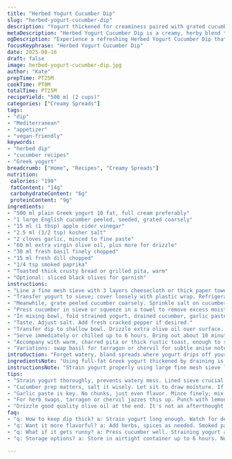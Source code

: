 ```yaml
---
title: "Herbed Yogurt Cucumber Dip"
slug: "herbed-yogurt-cucumber-dip"
description: "Yogurt thickened for creaminess paired with grated cucumber pressed of excess water. Aromatic fresh herbs swap traditional mint for basil, adding brightness. Garlic finely minced, olive oil incorporated for silkiness. Vinegar balances tang; smoked paprika adds subtle warmth. Let the yogurt strain till dense, texture crucial. Serve chilled with toasted rustic bread. Herbs and olive oil finish the plate. A refreshing twist on classic tzatziki, blending texture and herbal notes for a more layered savor. Works well with vegetable sticks or warm flatbread."
metaDescription: "Herbed Yogurt Cucumber Dip is a creamy, herby blend that redefines classic tzatziki. A refreshing scoop with warm pita or rustic bread."
ogDescription: "Experience a refreshing Herbed Yogurt Cucumber Dip that blends herbal notes with creamy yogurt. Perfect with warm bread or veggie sticks."
focusKeyphrase: "Herbed Yogurt Cucumber Dip"
date: 2025-08-16
draft: false
image: herbed-yogurt-cucumber-dip.jpg
author: "Kate"
prepTime: PT25M
cookTime: PT0M
totalTime: PT25M
recipeYield: "500 ml (2 cups)"
categories: ["Creamy Spreads"]
tags:
- "dip"
- "Mediterranean"
- "appetizer"
- "vegan-friendly"
keywords:
- "herbed dip"
- "cucumber recipes"
- "Greek yogurt"
breadcrumb: ["Home", "Recipes", "Creamy Spreads"]
nutrition: 
 calories: "190"
 fatContent: "14g"
 carbohydrateContent: "6g"
 proteinContent: "9g"
ingredients:
- "500 ml plain Greek yogurt 10 fat, full cream preferably"
- "1 large English cucumber peeled, seeded, grated coarsely"
- "15 ml (1 tbsp) apple cider vinegar"
- "2.5 ml (1/2 tsp) kosher salt"
- "2 cloves garlic, minced to fine paste"
- "60 ml extra virgin olive oil, plus more for drizzle"
- "30 ml fresh basil finely chopped"
- "15 ml fresh dill chopped"
- "1/4 tsp smoked paprika"
- "Toasted thick crusty bread or grilled pita, warm"
- "Optional: sliced black olives for garnish"
instructions:
- "Line a fine mesh sieve with 3 layers cheesecloth or thick paper towel; place over a bowl large enough to catch dripping whey."
- "Transfer yogurt to sieve; cover loosely with plastic wrap. Refrigerate 5 to 7 hours. Look for dense yogurty semi-solid texture with little drip. Discard whey collecting below."
- "Meanwhile, grate peeled cucumber coarsely. Sprinkle salt on cucumber, toss to combine. Let sit 8 to 12 minutes to draw out liquid."
- "Press cucumber in sieve or squeeze in a towel to remove excess moisture. Moisture will water down final dip—too wet wrecks creamy texture."
- "In mixing bowl, fold strained yogurt, drained cucumber, garlic paste, vinegar, olive oil, basil, dill, smoked paprika. Mix vigorously about 1-2 minutes till mixture looks cohesive and slightly glossy."
- "Taste. Adjust salt. Add fresh cracked pepper if desired."
- "Transfer dip to shallow bowl. Drizzle extra olive oil over surface. Sprinkling additional dill or basil. Optionally scatter sliced black olives."
- "Serve immediately or chilled up to 6 hours. Bring out about 10 minutes before serving from fridge so not icy cold."
- "Accompany with warm, charred pita or thick rustic toast, enough to scoop without tearing."
- "Variations: swap basil for tarragon or chervil for subtle anise notes. Add a teaspoon grated lemon zest for brightness if you want punch."
introduction: "Forget watery, bland spreads where yogurt drips off your spoon. Thickening yogurt is non-negotiable — whey drains off, leaving dense creaminess that clings. Texture is foundation here. Relying purely on cucumber moisture? Recipe tanks. Press that grated cucumber well; salt coaxing water out is a must but not a magic fix. Herbs swapped—basil for mint, dill for an added layer. Smoked paprika creeps in for understated warmth, not overwhelming or traditional, just enough to play off fresh coolness. Garlic is in paste form, no large chunks. Olive oil isn’t an afterthought — emulsifying it integrates fat into yogurt, creamy mouthfeel elevated. Serving with warm bread adds crunch and heat contrast. Dip brings punch to plain pita or toast. No fluff, just layered flavor and the kind of texture that makes you keep dipping. Atmosphere of aromatic kitchen, garlic sharp but mellow, herbs bright and fresh, olive oil lush, a whisper of smoke from paprika. That’s the canvas. Timing flexible but watch visual cues—thickened yogurt, drained cucumber, glossy mix. No soggy mess. Practical, memorable."
ingredientsNote: "Using full-fat Greek yogurt thickened by draining is key. Avoid low fat yogurts—they release more liquid, inconsistent texture. Straining yogurt overnight up to 8 hours is typical but 5-7 hours when in a cooled fridge works if well lined sieve is used. Cheesecloth layers or thick paper towel prevents yogurt seeping below, increasing strain efficiency. English cucumber preferred for mildness and fewer seeds; skin removed to avoid bitterness. Press grated cucumber firmly to avoid watery dip—excess liquid dilutes richness and breaks emulsification. Garlic minced to paste ensures even roughness, no overpowering chunks. Swap mint for fresh basil for herbal twang that's less common with tzatziki but harmonizes well. Dill remains classic herb accent but balanced with basil. Smoked paprika adds subtle background note replacing oregano for mild earthiness without harshness. Use good quality olive oil, as final drizzle is flavor highlight. If unavailable, mild buttery oil can substitute but oil richness will suffer. Bread must be thick and toasted for proper scoop support; flimsy pita tears."
instructionsNote: "Strain yogurt properly using large fine mesh sieve lined with 3 layers cheesecloth or several paper towels. Avoid single layer or thin cloth—it will let yogurt drip through too fast or clog. Watch for yogurt to look dense and creamy with minimal liquid dripping below. Discard collected whey. Salt sprinkled on grated cucumber draws moisture by osmosis. Letting sit minimum 8 minutes ensures proper drainage. Pressing grated cucumber by hand or with fine mesh sieve critical; leftover moisture is biggest rookie mistake that ruins dip texture, making it runny. Mixing vigorously is essential to emulsify olive oil into yogurt creating smooth consistent body. Gentle folding won't create proper texture. Garlic paste folds evenly and aromas release slowly. Taste after initial mixing; salt adjustment often needed depending on yogurt saltiness. Adding fresh cracked pepper can deepen flavor. Serve dip slightly chilled but not ice cold; too cold deadens aroma and flavors. Allow plain yogurt to sit out 10 minutes before serving for aroma to bloom. Olive oil drizzle and herb garnish at service add visual cue and fresh aroma, plus richness. Toast bread until just crisped but not burnt; warmish bread carries aroma and offers structural contrast for dipping. Control of texture and temperature makes difference between forgettable and memorable."
tips:
- "Strain yogurt thoroughly, prevents watery mess. Lined sieve crucial; cheesecloth does wonders. Squeeze out the whey, you'll see a richer dip. No shortcuts here."
- "Cucumber prep matters, salt it wisely. Let sit to draw moisture. If it's too wet, dip's trashed. Press firmly; avoid tepid results. Texture wins."
- "Garlic paste is key. No chunks, just even flavor. Mince finely; mix into yogurt for even taste. Dark, garlicky perfume blooms with each scoop. Keep it balanced."
- "For herb swaps, tarragon or chervil jazzes this up. Punch with lemon zest if you want. Flavor layers rock—textural hints too. Focus on freshness."
- "Drizzle good quality olive oil at the end. It's not an afterthought; elevates whole dish. Allow dip to sit for 10 minutes before serving to bloom flavors."
faq:
- "q: How to keep dip thick? a: Strain yogurt long enough. Watch for density. Forget low fat; too watery. Cucumber moisture? Squeeze it out completely."
- "q: Want it more flavorful? a: Add herbs, spices as needed. Smoked paprika, a little more garlic for intensity. Go light on salt if yogurt’s salty."
- "q: What if it gets runny? a: Press cucumber well. Straining yogurt an overnight job works, but 5-7 hours will do. Use a good sieve."
- "q: Storage options? a: Store in airtight container up to 6 hours. No longer, it loses charm. Make ahead, but keep the bread separate."

---
```

